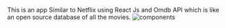 This is an app Similar to Netflix using React Js and Omdb API which is like an open source database of all the movies. 
![components](https://user-images.githubusercontent.com/35267264/221391558-7f78c79c-ac12-4422-8202-ee41a1988e74.png)
